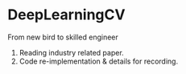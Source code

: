 # DeepLearningCV
From new bird to skilled engineer
1) Reading industry related paper. 
2) Code re-implementation & details for recording.
